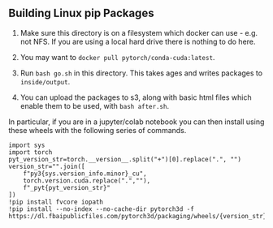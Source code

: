 ## Building Linux pip Packages

1. Make sure this directory is on a filesystem which docker can
use - e.g. not NFS. If you are using a local hard drive there is
nothing to do here.

2. You may want to `docker pull pytorch/conda-cuda:latest`.

3. Run `bash go.sh` in this directory. This takes ages
and writes packages to `inside/output`.

4. You can upload the packages to s3, along with basic html files
which enable them to be used, with `bash after.sh`.


In particular, if you are in a jupyter/colab notebook you can
then install using these wheels with the following series of
commands.

```
import sys
import torch
pyt_version_str=torch.__version__.split("+")[0].replace(".", "")
version_str="".join([
    f"py3{sys.version_info.minor}_cu",
    torch.version.cuda.replace(".",""),
    f"_pyt{pyt_version_str}"
])
!pip install fvcore iopath
!pip install --no-index --no-cache-dir pytorch3d -f https://dl.fbaipublicfiles.com/pytorch3d/packaging/wheels/{version_str}/download.html
```
